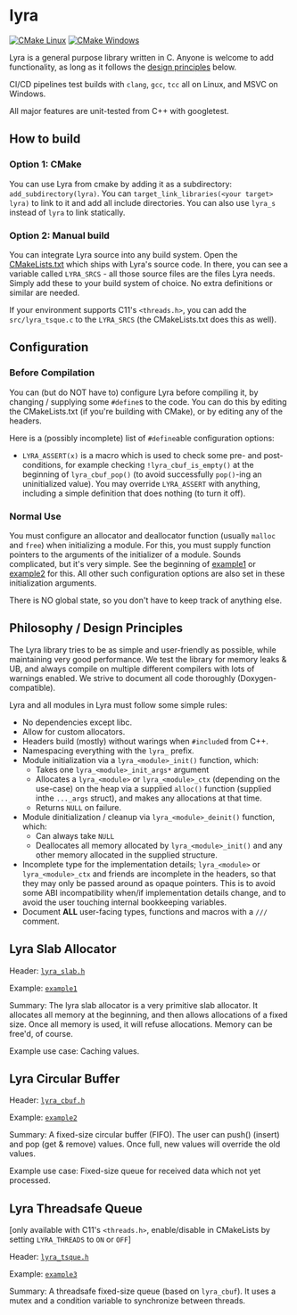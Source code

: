 # lyra

[![CMake Linux](https://github.com/LyraProject/lyra/actions/workflows/cmake-linux.yml/badge.svg)](https://github.com/LyraProject/lyra/actions/workflows/cmake-linux.yml)
[![CMake Windows](https://github.com/LyraProject/lyra/actions/workflows/cmake-windows.yml/badge.svg)](https://github.com/LyraProject/lyra/actions/workflows/cmake-windows.yml)

Lyra is a general purpose library written in C. Anyone is welcome to add functionality, as long as it follows the [design principles](#philosophy--design-principles) below.

CI/CD pipelines test builds with `clang`, `gcc`, `tcc` all on Linux, and MSVC on Windows.

All major features are unit-tested from C++ with googletest.

## How to build

### Option 1: CMake

You can use Lyra from cmake by adding it as a subdirectory: `add_subdirectory(lyra)`. You can `target_link_libraries(<your target> lyra)` to link to it and add all include directories. You can also use `lyra_s` instead of `lyra` to link statically.

### Option 2: Manual build

You can integrate Lyra source into any build system. Open the [CMakeLists.txt](./CMakeLists.txt) which ships with Lyra's source code. In there, you can see a variable called `LYRA_SRCS` - all those source files are the files Lyra needs. Simply add these to your build system of choice. No extra definitions or similar are needed.

If your environment supports C11's `<threads.h>`, you can add the `src/lyra_tsque.c` to the `LYRA_SRCS` (the CMakeLists.txt does this as well).

## Configuration

### Before Compilation

You can (but do NOT have to) configure Lyra before compiling it, by changing / supplying some `#define`s to the code. You can do this by editing the CMakeLists.txt (if you're building with CMake), or by editing any of the headers.

Here is a (possibly incomplete) list of `#define`able configuration options:

- `LYRA_ASSERT(x)` is a macro which is used to check some pre- and post-conditions, for example checking `!lyra_cbuf_is_empty()` at the beginning of `lyra_cbuf_pop()` (to avoid successfully `pop()`-ing an uninitialized value). You may override `LYRA_ASSERT` with anything, including a simple definition that does nothing (to turn it off).

### Normal Use

You must configure an allocator and deallocator function (usually `malloc` and `free`) when initializing a module. For this, you must supply function pointers to the arguments of the initializer of a module. Sounds complicated, but it's very simple. See the beginning of [example1](./examples/example1.c) or [example2](./examples/example2.c) for this. All other such configuration options are also set in these initialization arguments.

There is NO global state, so you don't have to keep track of anything else.

## Philosophy / Design Principles

The Lyra library tries to be as simple and user-friendly as possible, while maintaining very good performance. We test the library for memory leaks & UB, and always compile on multiple different compilers with lots of warnings enabled. We strive to document all code thoroughly (Doxygen-compatible).

Lyra and all modules in Lyra must follow some simple rules:

- No dependencies except libc.
- Allow for custom allocators.
- Headers build (mostly) without warings when `#include`d from C++.
- Namespacing everything with the `lyra_` prefix.
- Module initialization via a `lyra_<module>_init()` function, which:
    - Takes one `lyra_<module>_init_args*` argument
    - Allocates a `lyra_<module>` or `lyra_<module>_ctx` (depending on the use-case) on the heap via a supplied `alloc()` function (supplied inthe `..._args` struct), and makes any allocations at that time.
    - Returns `NULL` on failure.
- Module dinitialization / cleanup via `lyra_<module>_deinit()` function, which:
    - Can always take `NULL`
    - Deallocates all memory allocated by `lyra_<module>_init()` and any other memory allocated in the supplied structure.
- Incomplete type for the implementation details; `lyra_<module>` or `lyra_<module>_ctx` and friends are incomplete in the headers, so that they may only be passed around as opaque pointers. This is to avoid some ABI incompatibility when/if implementation details change, and to avoid the user touching internal bookkeeping variables.
- Document **ALL** user-facing types, functions and macros with a `///` comment.


## Lyra Slab Allocator

Header: [`lyra_slab.h`](./src/lyra_slab.h)

Example: [`example1`](./examples/example1.c)

Summary: The lyra slab allocator is a very primitive slab allocator. It allocates all memory at the beginning, and then allows allocations of a fixed size. Once all memory is used, it will refuse allocations. Memory can be free'd, of course.

Example use case: Caching values.

## Lyra Circular Buffer

Header: [`lyra_cbuf.h`](./src/lyra_cbuf.h)

Example: [`example2`](./examples/example2.c)

Summary: A fixed-size circular buffer (FIFO). The user can push() (insert) and pop (get & remove) values. Once full, new values will override the old values.

Example use case: Fixed-size queue for received data which not yet processed.

## Lyra Threadsafe Queue

[only available with C11's `<threads.h>`, enable/disable in CMakeLists by setting `LYRA_THREADS` to `ON` or `OFF`]

Header: [`lyra_tsque.h`](./src/lyra_tsque.h)

Example: [`example3`](./examples/example3.c)

Summary: A threadsafe fixed-size queue (based on `lyra_cbuf`). It uses a mutex and a condition variable to synchronize between threads.


